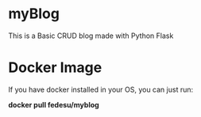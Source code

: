 # myBlog
This is a Basic CRUD blog made with Python Flask


# Docker Image
If you have docker installed in your OS, you can just run:

**docker pull fedesu/myblog**

